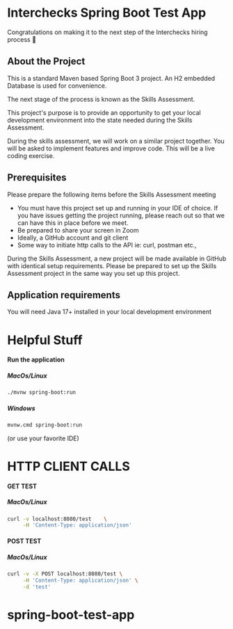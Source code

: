 # Interchecks Spring Boot Test App 
Congratulations on making it to the next step of
the Interchecks hiring process 🎉 

## About the Project
This is a standard Maven based Spring Boot 3 project. An
H2 embedded Database is used for convenience.  

The next stage of the process is known as the Skills Assessment.

This project's purpose is to provide an opportunity to get
your local development environment into the state needed during the Skills Assessment.


During the skills assessment, we will work on a similar project together. 
You will be asked to implement features and improve code.
This will be a live coding exercise.


## Prerequisites
Please prepare the following items before the Skills Assessment meeting
- You must have this project set up and running in your IDE of choice. If you have issues getting the project running, please reach out so that we can have this in place before we meet.
- Be prepared to share your screen in Zoom
- Ideally, a GitHub account and git client
- Some way to initiate http calls to the API ie: curl, postman etc.,

During the Skills Assessment, a new project will be made available in GitHub with identical setup requirements.  Please be prepared to set up the Skills Assessment project in the same way you set up this project.


 
## Application requirements
You will need Java 17+ installed in your local development environment


# Helpful Stuff

#### Run the application
##### MacOs/Linux
``` BASH
./mvnw spring-boot:run
```
##### Windows
``` BASH
mvnw.cmd spring-boot:run
```
(or use your favorite IDE)


# HTTP CLIENT CALLS

#### GET TEST
##### MacOs/Linux
``` BASH
curl -v localhost:8080/test    \
     -H 'Content-Type: application/json'
```

#### POST TEST
##### MacOs/Linux
``` BASH
curl -v -X POST localhost:8080/test \
     -H 'Content-Type: application/json' \
     -d 'test'
```

# spring-boot-test-app

